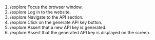 1. /explore Focus the browser window.
2. /explore Log in to the website.
3. /explore Navigate to the API section.
4. /explore Click on the generate API key button.
5. /explore Assert that a new API key is generated.
6. /explore Assert that the generated API key is displayed on the screen.